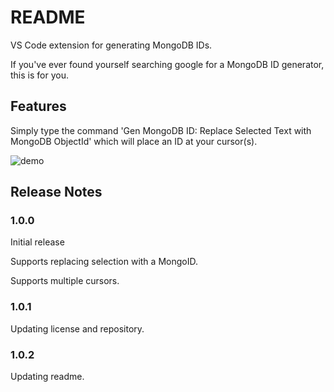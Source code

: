 # README

VS Code extension for generating MongoDB IDs.

If you've ever found yourself searching google for a MongoDB ID generator, this is for you.

## Features

Simply type the command 'Gen MongoDB ID: Replace Selected Text with MongoDB ObjectId' which will place an ID at your cursor(s).

![demo](https://media0.giphy.com/media/bfzeeln5RvzY0z7ta2/giphy.gif)

## Release Notes

### 1.0.0

Initial release

Supports replacing selection with a MongoID.

Supports multiple cursors.

### 1.0.1

Updating license and repository.

### 1.0.2

Updating readme.